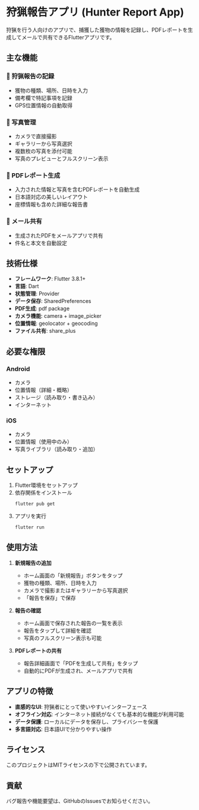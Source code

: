 # 狩猟報告アプリ (Hunter Report App)

狩猟を行う人向けのアプリで、捕獲した獲物の情報を記録し、PDFレポートを生成してメールで共有できるFlutterアプリです。

## 主な機能

### 🦌 狩猟報告の記録
- 獲物の種類、場所、日時を入力
- 備考欄で特記事項を記録
- GPS位置情報の自動取得

### 📸 写真管理
- カメラで直接撮影
- ギャラリーから写真選択
- 複数枚の写真を添付可能
- 写真のプレビューとフルスクリーン表示

### 📄 PDFレポート生成
- 入力された情報と写真を含むPDFレポートを自動生成
- 日本語対応の美しいレイアウト
- 座標情報も含めた詳細な報告書

### 📧 メール共有
- 生成されたPDFをメールアプリで共有
- 件名と本文を自動設定

## 技術仕様

- **フレームワーク**: Flutter 3.8.1+
- **言語**: Dart
- **状態管理**: Provider
- **データ保存**: SharedPreferences
- **PDF生成**: pdf package
- **カメラ機能**: camera + image_picker
- **位置情報**: geolocator + geocoding
- **ファイル共有**: share_plus

## 必要な権限

### Android
- カメラ
- 位置情報（詳細・概略）
- ストレージ（読み取り・書き込み）
- インターネット

### iOS
- カメラ
- 位置情報（使用中のみ）
- 写真ライブラリ（読み取り・追加）

## セットアップ

1. Flutter環境をセットアップ
2. 依存関係をインストール
   ```bash
   flutter pub get
   ```
3. アプリを実行
   ```bash
   flutter run
   ```

## 使用方法

1. **新規報告の追加**
   - ホーム画面の「新規報告」ボタンをタップ
   - 獲物の種類、場所、日時を入力
   - カメラで撮影またはギャラリーから写真選択
   - 「報告を保存」で保存

2. **報告の確認**
   - ホーム画面で保存された報告の一覧を表示
   - 報告をタップして詳細を確認
   - 写真のフルスクリーン表示も可能

3. **PDFレポートの共有**
   - 報告詳細画面で「PDFを生成して共有」をタップ
   - 自動的にPDFが生成され、メールアプリで共有

## アプリの特徴

- **直感的なUI**: 狩猟者にとって使いやすいインターフェース
- **オフライン対応**: インターネット接続がなくても基本的な機能が利用可能
- **データ保護**: ローカルにデータを保存し、プライバシーを保護
- **多言語対応**: 日本語UIで分かりやすい操作

## ライセンス

このプロジェクトはMITライセンスの下で公開されています。

## 貢献

バグ報告や機能要望は、GitHubのIssuesでお知らせください。
